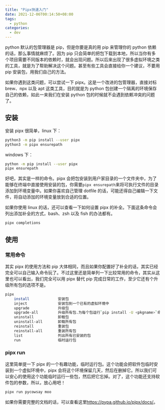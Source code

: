 ```yaml
---
title: "Pipx快速入门"
date: 2021-12-06T00:14:50+08:00
tags:
  - python
categories:
  - dev
---
```


python 默认的包管理器是 pip，但是你要是真的用 pip 来管理你的 python 依赖的话，那么事情就麻烦了。因为 pip 只会简单的把包下载到本地，所以当你有多个项目需要不同版本的依赖时，就会出现问题。所以后来出现了很多虚拟环境之类的工具，就是为了帮助解决这个问题。甚至有些工具会直接给你一个建议，不要用 pip 安装包，用我们自己的方法。

如果你遇到这类问题，可以尝试一下 pipx。这是一个改进的包管理器，直接对标 brew、npx 以及 apt 这类工具，目的就是为 python 包创建一个隔离的环境保存自己的依赖，如此一来我们在安装 python 包的时候就不会遇到依赖冲突的问题了。

## 安装

安装 pipx 很简单，linux 下：

```sh
python3 -m pip install --user pipx
python3 -m pipx ensurepath
```

windows 下：

```sh
python -m pip install --user pipx
pipx ensurepath
```

好吧，其实是一样的命令。pipx 会把包安装到用户家目录的一个文件夹中，为了能够在终端中直接使用安装的包，你需要`pipx ensurepath`来将可执行文件的目录添加到环境变量中。如果你喜欢自己管理 dotfile 的话，可能还得自己编辑一下文件，将自动添加的环境变量放到合适的位置。

如果你使用 linux 的话，还可以查看一下如何设置 pipx 的补全。下面这条命令会列出添加补全的方式，bash、zsh 以及 fish 的办法都有。

```sh
pipx completions
```

## 使用

### 常用命令

其实 pipx 的使用方法和 pip 大体相同，而且如果你配置好了补全的话，其实已经完全可以自己输入命令玩了。不过这里还是简单列一下比较常用的命令，其实从这里也可以看出，我们完全可以用 pipx 替代 pip 完成日常的工作，至少它还有个升级所有包的选项不是。

```sh
pipx
    install             安装包
    inject              安装包到一个已有的虚拟环境中
    upgrade             升级包
    upgrade-all         升级所有包.为每个包运行`pip install -U <pkgname>`命令
    uninstall           卸载包
    uninstall-all       卸载所有包
    reinstall           重装包
    reinstall-all       重装所有包
    list                列出所有已安装的包
    run                 临时运行包
```

### pipx run

这里简单提一下 pipx 的一个有趣功能，临时运行包。这个功能会把软件包临时安装到一个虚拟环境中，pipx 会将这个环境保留几天，然后在删掉它。所以我们可以安心的使用这个功能临时运行一些包，然后把它忘掉。对了，这个功能还支持软件包的参数，所以，放心用吧！

```sh
pipx run pycowsay moo
```

如果你需要完整的文档的话，可以查看这里<https://pypa.github.io/pipx/docs/>。
